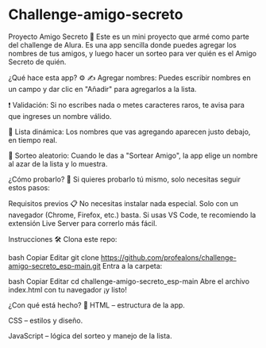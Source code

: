 # Challenge-amigo-secreto
Proyecto Amigo Secreto 🎁
Este es un mini proyecto que armé como parte del challenge de Alura. Es una app sencilla donde puedes agregar los nombres de tus amigos, y luego hacer un sorteo para ver quién es el Amigo Secreto de quién.

¿Qué hace esta app? ⚙️
✍️ Agregar nombres: Puedes escribir nombres en un campo y dar clic en "Añadir" para agregarlos a la lista.


❗ Validación: Si no escribes nada o metes caracteres raros, te avisa para que ingreses un nombre válido.


👀 Lista dinámica: Los nombres que vas agregando aparecen justo debajo, en tiempo real.


🎲 Sorteo aleatorio: Cuando le das a "Sortear Amigo", la app elige un nombre al azar de la lista y lo muestra.


¿Cómo probarlo? 🚀
Si quieres probarlo tú mismo, solo necesitas seguir estos pasos:

Requisitos previos 📋
No necesitas instalar nada especial. Solo con un navegador (Chrome, Firefox, etc.) basta. Si usas VS Code, te recomiendo la extensión Live Server para correrlo más fácil.

Instrucciones 🛠️
Clona este repo:

bash
Copiar
Editar
git clone https://github.com/profealons/challenge-amigo-secreto_esp-main.git
Entra a la carpeta:

bash
Copiar
Editar
cd challenge-amigo-secreto_esp-main
Abre el archivo index.html con tu navegador ¡y listo!

¿Con qué está hecho? 🧱
HTML – estructura de la app.

CSS – estilos y diseño.

JavaScript – lógica del sorteo y manejo de la lista.
